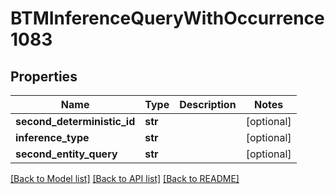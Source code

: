 # BTMInferenceQueryWithOccurrence1083

## Properties
Name | Type | Description | Notes
------------ | ------------- | ------------- | -------------
**second_deterministic_id** | **str** |  | [optional] 
**inference_type** | **str** |  | [optional] 
**second_entity_query** | **str** |  | [optional] 

[[Back to Model list]](../README.md#documentation-for-models) [[Back to API list]](../README.md#documentation-for-api-endpoints) [[Back to README]](../README.md)



